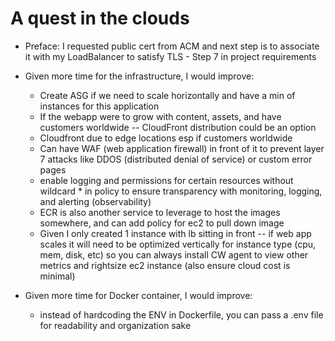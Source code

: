 # A quest in the clouds

* Preface: I requested public cert from ACM and next step is to associate it with my LoadBalancer to satisfy TLS - Step 7 in project requirements

* Given more time for the infrastructure, I would improve:
  *  Create ASG if we need to scale horizontally and have a min of instances for this application
  *  If the webapp were to grow with content, assets, and have customers worldwide -- CloudFront distribution could be an option
    *  Cloudfront due to edge locations esp if customers worldwide
    *  Can have WAF (web application firewall) in front of it to prevent layer 7 attacks like DDOS (distributed denial of service) or custom error pages
  *  enable logging and permissions for certain resources without wildcard * in policy to ensure transparency with monitoring, logging, and alerting (observability)
  *  ECR is also another service to leverage to host the images somewhere, and can add policy for ec2 to pull down image
  *  Given I only created 1 instance with lb sitting in front -- if web app scales it will need to be optimized vertically for instance type (cpu, mem, disk, etc) so you can always install CW agent to view other metrics and rightsize ec2 instance (also ensure cloud cost is minimal)

* Given more time for Docker container, I would improve:
  * instead of hardcoding the ENV in Dockerfile, you can pass a .env file for readability and organization sake


